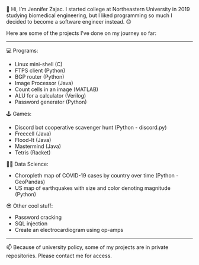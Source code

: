 👋 Hi, I’m Jennifer Zajac. I started college at Northeastern University in 2019 studying biomedical engineering, but I liked programming so much I decided to become a software engineer instead. 😊

Here are some of the projects I've done on my journey so far:

-------------------------------------------------------------
💻 Programs:
- Linux mini-shell (C)
- FTPS client (Python)
- BGP router (Python)
- Image Processor (Java)
- Count cells in an image (MATLAB)
- ALU for a calculator (Verilog)
- Password generator (Python)

🕹️ Games:
- Discord bot cooperative scavenger hunt (Python - discord.py)
- Freecell (Java)
- Flood-It (Java)
- Mastermind (Java)
- Tetris (Racket)

👩‍💻 Data Science:
- Choropleth map of COVID-19 cases by country over time (Python - GeoPandas)
- US map of earthquakes with size and color denoting magnitude (Python)

😎 Other cool stuff:
- Password cracking
- SQL injection
- Create an electrocardiogram using op-amps

-------------------------------------------------------------

📫 Because of university policy, some of my projects are in private repositories. Please contact me for access.

<!---
zajacje/zajacje is a ✨ special ✨ repository because its `README.md` (this file) appears on your GitHub profile.
You can click the Preview link to take a look at your changes.

- 👀 I’m interested in ...
- 🌱 I’m currently learning ...
- 💞️ I’m looking to collaborate on ...
- 📫 How to reach me ...
--->
